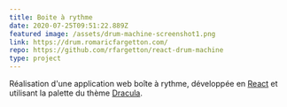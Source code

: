 ```yaml
---
title: Boite à rythme
date: 2020-07-25T09:51:22.889Z
featured image: /assets/drum-machine-screenshot1.png
link: https://drum.romaricfargetton.com/
repo: https://github.com/rfargetton/react-drum-machine
type: project
---
```

Réalisation d'une application web boîte à rythme, développée en [React](https://fr.reactjs.org/) et utilisant la palette du thème [Dracula](https://draculatheme.com/).